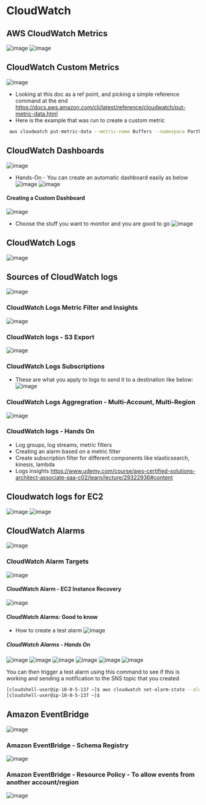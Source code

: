 # CloudWatch
## AWS CloudWatch Metrics
![image](https://user-images.githubusercontent.com/43883264/166616201-732e0df2-b493-4e20-8714-fc0a4bed92f1.png)
![image](https://user-images.githubusercontent.com/43883264/166616297-4a555213-66e9-487a-b19d-4575815df39d.png)

## CloudWatch Custom Metrics
![image](https://user-images.githubusercontent.com/43883264/166616613-4ae772f9-6178-417d-98af-e37630bdf2b7.png)
- Looking at this doc as a ref point, and picking a simple reference command at the end
https://docs.aws.amazon.com/cli/latest/reference/cloudwatch/put-metric-data.html
- Here is the example that was run to create a custom metric
```bash
 aws cloudwatch put-metric-data --metric-name Buffers --namespace ParthNameSpace --unit Bytes --value 231434333 --dimensions InstanceID=1-23456789,InstanceType=t2.micro
 ```
 
 ## CloudWatch Dashboards
 ![image](https://user-images.githubusercontent.com/43883264/166617025-c7c96d9a-4de1-4926-99a6-2aecf4f54efb.png)
- Hands-On - You can create an automatic dashboard easily as below
![image](https://user-images.githubusercontent.com/43883264/166617140-e5f54058-e56c-437a-8121-3798931e7219.png)
![image](https://user-images.githubusercontent.com/43883264/166617153-ef1109be-1d6e-4840-adc5-84295380f9c8.png)

#### Creating a Custom Dashboard
![image](https://user-images.githubusercontent.com/43883264/166617281-6d3b0041-45a5-4694-b967-074618656e58.png)
- Choose the stuff you want to monitor and you are good to go
![image](https://user-images.githubusercontent.com/43883264/166617297-a84a1e60-2e9e-487b-b3c6-5621ec132260.png)

## CloudWatch Logs
![image](https://user-images.githubusercontent.com/43883264/166617452-c36601c3-b312-4eed-8a81-21b33c78b0b6.png)

## Sources of CloudWatch logs
![image](https://user-images.githubusercontent.com/43883264/166617507-2b79485e-772b-4f4e-be0a-886c9b05713d.png)

### CloudWatch Logs Metric Filter and Insights
![image](https://user-images.githubusercontent.com/43883264/166617577-dddf77c8-b41a-41e7-8f6c-5668fee0c2c5.png)

### CloudWatch logs - S3 Export
![image](https://user-images.githubusercontent.com/43883264/166617635-1141f81d-f9d3-4f8b-b1dd-2e927a696e58.png)

### CloudWatch Logs Subscriptions
- These are what you apply to logs to send it to a destination like below:
![image](https://user-images.githubusercontent.com/43883264/166618080-f8aefd35-030e-4d9f-8df9-83d1cc867be3.png)

### CloudWatch Logs Aggregration - Multi-Account, Multi-Region
![image](https://user-images.githubusercontent.com/43883264/166618126-37fb6525-e6f1-467e-ad79-fa2dbe71ba20.png)

### CloudWatch logs - Hands On
- Log groups, log streams, metric filters
- Creating an alarm based on a metric filter
- Create subscription filter for different components like elasticsearch, kinesis, lambda
- Logs insights
https://www.udemy.com/course/aws-certified-solutions-architect-associate-saa-c02/learn/lecture/29322936#content

## Cloudwatch logs for EC2
![image](https://user-images.githubusercontent.com/43883264/166838462-db55ec80-29a7-4d5a-8481-1ded79ac923d.png)
![image](https://user-images.githubusercontent.com/43883264/166838598-c72e0e7e-1ec5-44a5-bcd5-97686ae03819.png)

## CloudWatch Alarms
![image](https://user-images.githubusercontent.com/43883264/166838974-cb99a384-d380-4624-b191-6853eb113284.png)

### CloudWatch Alarm Targets
![image](https://user-images.githubusercontent.com/43883264/166839067-94c3e165-49a0-4b3e-8f4a-a131fd756840.png)

#### CloudWatch Alarm - EC2 Instance Recovery
![image](https://user-images.githubusercontent.com/43883264/166839331-3cb423c8-1612-498f-a643-4beef1366ed4.png)

#### CloudWatch Alarms: Good to know
- How to create a test alarm
![image](https://user-images.githubusercontent.com/43883264/166839439-5214982f-84a0-4e64-9c02-c84fd851a1d3.png)

##### CloudWatch Alarms - Hands On
![image](https://user-images.githubusercontent.com/43883264/166840741-52432546-454b-4d64-97e2-fd36f30fd970.png)
![image](https://user-images.githubusercontent.com/43883264/166840786-c4fe56fa-5b40-48b3-b990-c66ca5251947.png)
![image](https://user-images.githubusercontent.com/43883264/166840896-ce33a6dd-d85f-4ad3-b01a-75149b041aa1.png)
![image](https://user-images.githubusercontent.com/43883264/166840917-8aa8e951-acd1-4c87-9593-97414fd90c5d.png)
![image](https://user-images.githubusercontent.com/43883264/166840989-f8c1e3ab-23b1-4385-9d92-33a3c864007f.png)
![image](https://user-images.githubusercontent.com/43883264/166841003-59cb66f6-c0a8-442b-8ae0-afbcc30d57a8.png)

You can then trigger a test alarm using this command to see if this is working and sending a notification to the SNS topic that you created
```bash
[cloudshell-user@ip-10-0-5-137 ~]$ aws cloudwatch set-alarm-state --alarm-name TerminateEC2InstanceOnAlarm --state-value ALARM --state-reason "Testing"
[cloudshell-user@ip-10-0-5-137 ~]$ 
```

## Amazon EventBridge
![image](https://user-images.githubusercontent.com/43883264/166844886-4e9fbeb3-56f8-427d-8f19-2aedca59a640.png)

### Amazon EventBridge - Schema Registry
![image](https://user-images.githubusercontent.com/43883264/166845242-ecfbecb5-28fd-440e-b947-0edfc727a618.png)

### Amazon EventBridge - Resource Policy - To allow events from another account/region
![image](https://user-images.githubusercontent.com/43883264/166845534-a1401191-d82f-4cef-8102-ffbb9d83cdde.png)




